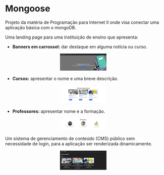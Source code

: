 # Mongoose
Projeto da matéria de Programação para Internet II onde visa conectar uma aplicação básica com o mongoDB.

Uma landing page para uma instituição de ensino que apresenta:
* **Banners em carrossel:** dar destaque em alguma notícia ou curso.
<div align="center">
  <img src="https://github.com/everton097/mongoose/blob/main/public/img/carossel.jpeg" width="150" alt="carossel-IMG" />
</div>

* **Cursos:** apresentar o nome e uma breve descrição.
<div align="center">
  <img src="https://github.com/everton097/mongoose/blob/main/public/img/cursos.jpeg" width="150" alt="carossel-IMG" />
</div>

* **Professores:** apresentar nome e a formação.
<div align="center">
  <img src="https://github.com/everton097/mongoose/blob/main/public/img/professores.jpeg" width="150" alt="carossel-IMG" />
</div>

Um sistema de gerenciamento de conteúdo (CMS) público sem necessidade de login, para a aplicação ser renderizada dinamicamente.
<div align="center">
  <img src="https://github.com/everton097/mongoose/blob/main/public/img/CMR.png" width="150" alt="carossel-IMG" />
</div>
